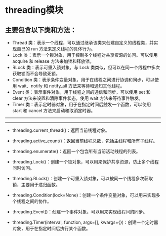 # threading模块
## 主要包含以下类和方法：
* Thread 类：表示一个线程，可以通过继承该类来创建自定义的线程类，并实现自己的 run 方法来定义线程的具体行为。
* Lock 类：表示一个锁对象，用于控制多个线程对共享资源的访问。可以使用 acquire 和 release 方法来加锁和释放锁。
* RLock 类：表示可重入锁对象，与 Lock 类类似，但可以在同一个线程中多次获取锁而不会导致死锁。
* Condition 类：表示条件变量对象，用于在线程之间进行协调和同步，可以使用 wait、notify 和 notify_all 方法来等待和通知其他线程。
* Event 类：表示事件对象，用于线程之间的通信和同步，可以使用 set 和 clear 方法来设置和清除事件状态，使用 wait 方法来等待事件触发。
* Timer 类：表示定时器对象，用于在指定时间后触发一个函数，可以使用 start 和 cancel 方法来启动和取消定时器。

---
---    

* threading.current_thread()：返回当前线程对象。

* threading.active_count()：返回当前线程总数，包括主线程和所有子线程。

* threading.enumerate()：返回一个包含所有当前活动线程的列表。

* threading.Lock()：创建一个锁对象，可以用来保护共享资源，防止多个线程同时访问。

* threading.RLock()：创建一个可重入锁对象，可以被同一个线程多次获取锁，主要用于递归函数。

* threading.Condition(lock=None)：创建一个条件变量对象，可以用来实现多个线程之间的协作。

* threading.Event()：创建一个事件对象，可以用来实现线程间的同步。

* threading.Timer(interval, function, args=[], kwargs={})：创建一个定时器对象，用于在指定时间后执行某个函数。
